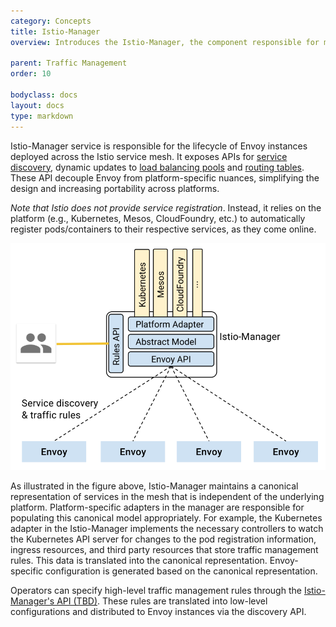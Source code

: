 ```yaml
---
category: Concepts
title: Istio-Manager
overview: Introduces the Istio-Manager, the component responsible for managing a distributed deployment of Envoy proxies in the service mesh.
              
parent: Traffic Management
order: 10

bodyclass: docs
layout: docs
type: markdown
---
```


Istio-Manager service is responsible for the lifecycle of
Envoy instances deployed across the Istio service mesh. It exposes
APIs for [service discovery](https://lyft.github.io/envoy/docs/configuration/cluster_manager/sds_api.html), dynamic updates to [load balancing pools](https://lyft.github.io/envoy/docs/configuration/cluster_manager/cds.html) and
[routing tables](https://lyft.github.io/envoy/docs/configuration/http_conn_man/rds.html). These API decouple Envoy from
platform-specific nuances, simplifying the design and increasing
portability across platforms.

_Note that Istio does not provide service registration_. Instead, it relies
on the platform (e.g., Kubernetes, Mesos, CloudFoundry, etc.) to
automatically register pods/containers to their respective services, as
they come online.

<img class="center-image-75" src="./img/manager/ManagerAdapters.svg" alt="Istio-Manager - architecture." />

As illustrated in the figure above, Istio-Manager maintains a canonical representation of services in the
mesh that is independent of the underlying platform. Platform-specific
adapters in the manager are responsible for populating this canonical model
appropriately. For example, the Kubernetes adapter in the Istio-Manager
implements the necessary controllers to watch the Kubernetes API server for
changes to the pod registration information, ingress resources, and third
party resources that store traffic management rules. This data is
translated into the canonical representation. Envoy-specific configuration
is generated based on the canonical representation.

Operators can specify high-level traffic management rules through the
[Istio-Manager's API (TBD)](). These rules are translated into low-level
configurations and distributed to Envoy instances via the discovery API.
